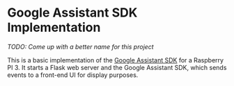 # Google Assistant SDK Implementation

*TODO: Come up with a better name for this project*

This is a basic implementation of the [Google Assistant SDK](https://developers.google.com/assistant/sdk/) for a Raspberry PI 3. It starts a Flask web server and the Google Assistant SDK, which sends events to a front-end UI for display purposes.

